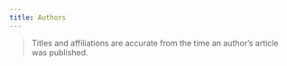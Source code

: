 ```yaml
---
title: Authors
---
```


> Titles and affiliations are accurate from the time an author’s article was published.